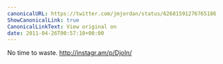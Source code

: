```yaml
---
canonicalURL: https://twitter.com/jmjordan/status/62681591276765186
ShowCanonicalLink: true
CanonicalLinkText: View original on
date: 2011-04-26T00:57:10+00:00
---
```

No time to waste. http://instagr.am/p/DjoIn/